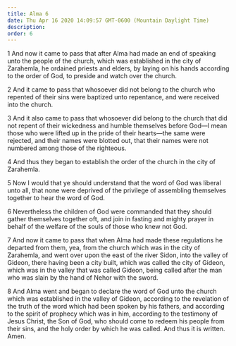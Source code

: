 ```yaml
---
title: Alma 6
date: Thu Apr 16 2020 14:09:57 GMT-0600 (Mountain Daylight Time)
description: 
order: 6
---
```


<p>
  1 And now it came to pass that after Alma had made an end of speaking unto the
  people of the church, which was established in the city of Zarahemla, he
  ordained priests and elders, by laying on his hands according to the order of
  God, to preside and watch over the church.
</p>
<p>
  2 And it came to pass that whosoever did not belong to the church who repented
  of their sins were baptized unto repentance, and were received into the
  church.
</p>
<p>
  3 And it also came to pass that whosoever did belong to the church that did
  not repent of their wickedness and humble themselves before God&#x2014;I mean
  those who were lifted up in the pride of their hearts&#x2014;the same were
  rejected, and their names were blotted out, that their names were not numbered
  among those of the righteous.
</p>
<p>
  4 And thus they began to establish the order of the church in the city of
  Zarahemla.
</p>
<p>
  5 Now I would that ye should understand that the word of God was liberal unto
  all, that none were deprived of the privilege of assembling themselves
  together to hear the word of God.
</p>
<p>
  6 Nevertheless the children of God were commanded that they should gather
  themselves together oft, and join in fasting and mighty prayer in behalf of
  the welfare of the souls of those who knew not God.
</p>
<p>
  7 And now it came to pass that when Alma had made these regulations he
  departed from them, yea, from the church which was in the city of Zarahemla,
  and went over upon the east of the river Sidon, into the valley of Gideon,
  there having been a city built, which was called the city of Gideon, which was
  in the valley that was called Gideon, being called after the man who was slain
  by the hand of Nehor with the sword.
</p>
<p>
  8 And Alma went and began to declare the word of God unto the church which was
  established in the valley of Gideon, according to the revelation of the truth
  of the word which had been spoken by his fathers, and according to the spirit
  of prophecy which was in him, according to the testimony of Jesus Christ, the
  Son of God, who should come to redeem his people from their sins, and the holy
  order by which he was called. And thus it is written. Amen.
</p>

